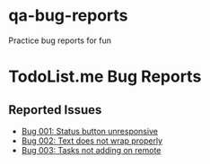 # qa-bug-reports
Practice bug reports for fun

# TodoList.me Bug Reports

## Reported Issues

- [Bug 001: Status button unresponsive](todolist.me/bug-001.md)
- [Bug 002: Text does not wrap properly](todolist.me/bug-002.md)
- [Bug 003: Tasks not adding on remote](todolist.me/bug-003.md)
